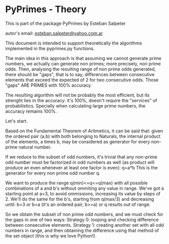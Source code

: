 # PyPrimes - Theory
This is part of the package PyPrimes by Esteban Salpeter

autor's email: esteban.salpeter@yahoo.com.ar

This document is intended to support theoretically the algorithms implemented
in the pyprimes.py functions.

The main idea in this approach is that assuming we cannot generate prime
numbers, we actually can generate non primes; more precisely, non prime odds.
Then, analysing the resulting range of non prime odds generated, there should be
"gaps", that is to say, differences between consecutive elements that exceed the
expected of 2 for two consecutive odds. Those "gaps" ARE PRIMES with 100%
accuracy.

The resulting algorithm will not be probably the most efficient, but its
strenght lies in the accuracy: it's 100%, doesn't require the "services" of 
probabilistics. Specially when calculating large prime numbers, the accuracy
remains 100%.

Let's start.

Based on the Fundamental Theorem of Aritmetics, it can be said that:
given the ordered pair (a,b) with both belonging to Naturals, the internal
product of the elements, a times b, may be considered as generator for every
non-prime natural number.

If we reduce to the subset of odd numbers, it's trivial that any non-prime odd 
number must be factorized in odd numbers as well (as product will produce an 
even whenever at least one factor is even):
q=a*b
This is the generator for every non prime odd number q.

We want to produce the range q(min)<=q<=q(max) with all possible combinations
of a and b's without ommiting any value in range.
We've got a starting point at a=3, to avoid ommissions, increasing its value
by steps of 2.
We'll do the same for the b's, starting from q(max/3) and decreasing until:
b=3 or b=a (it's an ordered pair, b>=a) or q results out of range.

So we obtain the subset of non prime odd numbers, and we must check for the
gaps in one of two ways:
Strategy 0: looping and checking difference between consecutive elements.
Strategy 1: creating another set with all odd numbers in range, and then
obtaining the difference using that method of the set object (this is why we
love Python!).
